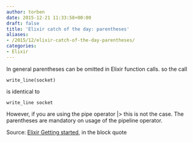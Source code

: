 ```yaml
---
author: torben
date: 2015-12-21 11:33:58+00:00
draft: false
title: 'Elixir catch of the day: parentheses'
aliases: 
- /2015/12/elixir-catch-of-the-day-parentheses/
categories:
- Elixir
---
```


In general parentheses can be omitted in Elixir function calls. so the call

    
    write_line(socket)


is identical to

    
    write_line socket


However, if you are using the pipe operator |> this is not the case. The parentheses are mandatory on usage of the pipeline operator.

Source: [Elixir Getting started](http://elixir-lang.org/getting-started/mix-otp/task-and-gen-tcp.html), in the block quote
